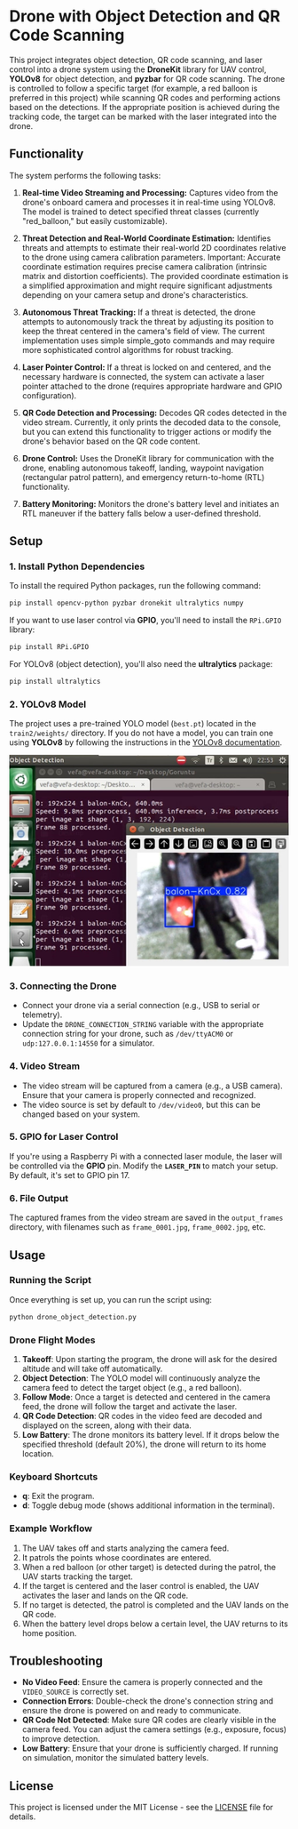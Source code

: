 # Drone with Object Detection and QR Code Scanning

This project integrates object detection, QR code scanning, and laser control into a drone system using the **DroneKit** library for UAV control, **YOLOv8** for object detection, and **pyzbar** for QR code scanning. The drone is controlled to follow a specific target (for example, a red balloon is preferred in this project) while scanning QR codes and performing actions based on the detections. If the appropriate position is achieved during the tracking code, the target can be marked with the laser integrated into the drone.

## Functionality
The system performs the following tasks:

1. **Real-time Video Streaming and Processing:** Captures video from the drone's onboard camera and processes it in real-time using YOLOv8. The model is trained to detect specified threat classes (currently "red_balloon," but easily customizable).

2. **Threat Detection and Real-World Coordinate Estimation:** Identifies threats and attempts to estimate their real-world 2D coordinates relative to the drone using camera calibration parameters. Important: Accurate coordinate estimation requires precise camera calibration (intrinsic matrix and distortion coefficients). The provided coordinate estimation is a simplified approximation and might require significant adjustments depending on your camera setup and drone's characteristics.

3. **Autonomous Threat Tracking:** If a threat is detected, the drone attempts to autonomously track the threat by adjusting its position to keep the threat centered in the camera's field of view. The current implementation uses simple simple_goto commands and may require more sophisticated control algorithms for robust tracking.

4. **Laser Pointer Control:** If a threat is locked on and centered, and the necessary hardware is connected, the system can activate a laser pointer attached to the drone (requires appropriate hardware and GPIO configuration).

5. **QR Code Detection and Processing:** Decodes QR codes detected in the video stream. Currently, it only prints the decoded data to the console, but you can extend this functionality to trigger actions or modify the drone's behavior based on the QR code content.

6. **Drone Control:** Uses the DroneKit library for communication with the drone, enabling autonomous takeoff, landing, waypoint navigation (rectangular patrol pattern), and emergency return-to-home (RTL) functionality.

7. **Battery Monitoring:** Monitors the drone's battery level and initiates an RTL maneuver if the battery falls below a user-defined threshold.

## Setup

### 1. Install Python Dependencies
To install the required Python packages, run the following command:

```bash
pip install opencv-python pyzbar dronekit ultralytics numpy
```

If you want to use laser control via **GPIO**, you'll need to install the `RPi.GPIO` library:

```bash
pip install RPi.GPIO
```

For YOLOv8 (object detection), you'll also need the **ultralytics** package:

```bash
pip install ultralytics
```

### 2. YOLOv8 Model
The project uses a pre-trained YOLO model (`best.pt`) located in the `train2/weights/` directory. If you do not have a model, you can train one using **YOLOv8** by following the instructions in the [YOLOv8 documentation](https://github.com/ultralytics/ultralytics).

![Alt Text](images/detect_balon.jpg "Example Title")

### 3. Connecting the Drone
- Connect your drone via a serial connection (e.g., USB to serial or telemetry).
- Update the `DRONE_CONNECTION_STRING` variable with the appropriate connection string for your drone, such as `/dev/ttyACM0` or `udp:127.0.0.1:14550` for a simulator.

### 4. Video Stream
- The video stream will be captured from a camera (e.g., a USB camera). Ensure that your camera is properly connected and recognized.
- The video source is set by default to `/dev/video0`, but this can be changed based on your system.

### 5. GPIO for Laser Control
If you're using a Raspberry Pi with a connected laser module, the laser will be controlled via the **GPIO** pin. Modify the **`LASER_PIN`** to match your setup. By default, it's set to GPIO pin 17.

### 6. File Output
The captured frames from the video stream are saved in the `output_frames` directory, with filenames such as `frame_0001.jpg`, `frame_0002.jpg`, etc.

## Usage

### Running the Script
Once everything is set up, you can run the script using:

```bash
python drone_object_detection.py
```

### Drone Flight Modes
1. **Takeoff**: Upon starting the program, the drone will ask for the desired altitude and will take off automatically.
2. **Object Detection**: The YOLO model will continuously analyze the camera feed to detect the target object (e.g., a red balloon).
3. **Follow Mode**: Once a target is detected and centered in the camera feed, the drone will follow the target and activate the laser.
4. **QR Code Detection**: QR codes in the video feed are decoded and displayed on the screen, along with their data.
5. **Low Battery**: The drone monitors its battery level. If it drops below the specified threshold (default 20%), the drone will return to its home location.

### Keyboard Shortcuts
- **q**: Exit the program.
- **d**: Toggle debug mode (shows additional information in the terminal).

### Example Workflow
1. The UAV takes off and starts analyzing the camera feed.
2. It patrols the points whose coordinates are entered.
3. When a red balloon (or other target) is detected during the patrol, the UAV starts tracking the target.
4. If the target is centered and the laser control is enabled, the UAV activates the laser and lands on the QR code.
5. If no target is detected, the patrol is completed and the UAV lands on the QR code.
6. When the battery level drops below a certain level, the UAV returns to its home position.

## Troubleshooting

- **No Video Feed**: Ensure the camera is properly connected and the `VIDEO_SOURCE` is correctly set.
- **Connection Errors**: Double-check the drone's connection string and ensure the drone is powered on and ready to communicate.
- **QR Code Not Detected**: Make sure QR codes are clearly visible in the camera feed. You can adjust the camera settings (e.g., exposure, focus) to improve detection.
- **Low Battery**: Ensure that your drone is sufficiently charged. If running on simulation, monitor the simulated battery levels.

## License
This project is licensed under the MIT License - see the [LICENSE](LICENSE) file for details.

